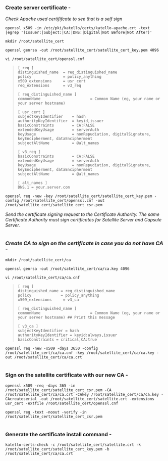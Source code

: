 #

### Create server certificate -

*Check Apache used certififcate to see that is a self sign*

```
openssl x509 -in /etc/pki/katello/certs/katello-apache.crt -text |egrep '(Issuer:|Subject:|CA:|DNS:|Digital|Not Before|Not After)'
```
```
mkdir /root/satellite_cert
```
```
openssl genrsa -out /root/satellite_cert/satellite_cert_key.pem 4096
```
```
vi /root/satellite_cert/openssl.cnf
```

>```
> [ req ]
> distinguished_name  = req_distinguished_name
> policy              = policy_anything 
> x509_extensions     = usr_cert 
> req_extensions      = v3_req 
> 
> [ req_distinguished_name ] 
> commonName                      = Common Name (eg, your name or your server hostname) 
> 
> [ usr_cert ] 
> subjectKeyIdentifier    = hash
> authorityKeyIdentifier  = keyid,issuer
> basicConstraints        = CA:FALSE
> extendedKeyUsage        = serverAuth
> keyUsage                = nonRepudiation, digitalSignature, keyEncipherment, dataEncipherment
> subjectAltName          = @alt_names
> 
> [ v3_req ]
> basicConstraints        = CA:FALSE
> extendedKeyUsage        = serverAuth
> keyUsage                = nonRepudiation, digitalSignature, keyEncipherment, dataEncipherment
> subjectAltName          = @alt_names
> 
> [ alt_names ]
> DNS.1 = your.server.com
> ```

```
openssl req -new -key /root/satellite_cert/satellite_cert_key.pem -config /root/satellite_cert/openssl.cnf -out /root/satellite_cert/satellite_cert_csr.pem
```

*Send the certificate signing request to the Certificate Authority. The same Certificate Authority must sign certificates for Satellite Server and Capsule Server.*

#

### *Create CA to sign on the certificate in case you do not have CA -*

```
mkdir /root/satellite_cert/ca
```
```
openssl genrsa -out /root/satellite_cert/ca/ca.key 4096
```
```
vi /root/satellite_cert/ca/ca.cnf
```

>```
> [ req ]
> distinguished_name = req_distinguished_name
> policy             = policy_anything
> x509_extensions     = v3_ca
> 
> [ req_distinguished_name ]
> commonName                      = Common Name (eg, your name or your server hostname) ## Print this message
>
> [ v3_ca ]
> subjectKeyIdentifier = hash
> authorityKeyIdentifier = keyid:always,issuer
> basicConstraints = critical,CA:true
> ```

```
openssl req -new -x509 -days 3650 -config /root/satellite_cert/ca/ca.cnf -key /root/satellite_cert/ca/ca.key -out /root/satellite_cert/ca/ca.crt
```

#

### Sign on the satellite certificate with our new CA -


```
openssl x509 -req -days 365 -in /root/satellite_cert/satellite_cert_csr.pem -CA /root/satellite_cert/ca/ca.crt -CAkey /root/satellite_cert/ca/ca.key -CAcreateserial -out /root/satellite_cert/satellite.crt -extensions usr_cert -extfile /root/satellite_cert/openssl.cnf
```
```
openssl req -text -noout -verify -in /root/satellite_cert/satellite_cert_csr.pem
```

#

### Generate the certificate install command -

```
katello-certs-check -c /root/satellite_cert/satellite.crt -k /root/satellite_cert/satellite_cert_key.pem -b /root/satellite_cert/ca/ca.crt
```


